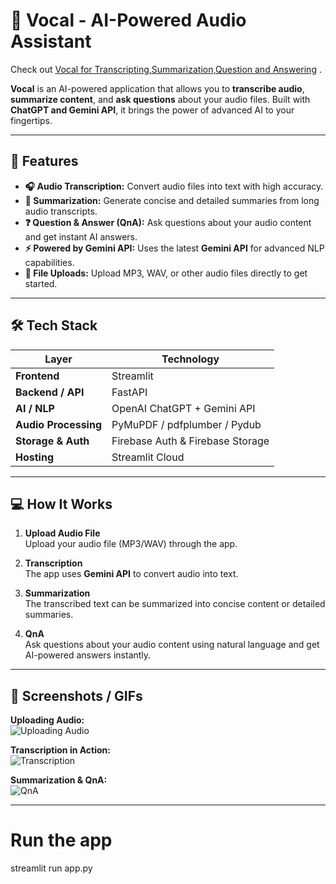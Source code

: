 # 🎤 Vocal - AI-Powered Audio Assistant

Check out [Vocal for Transcripting,Summarization,Question and Answering](https://www.google.com) .

**Vocal** is an AI-powered application that allows you to **transcribe audio**, **summarize content**, and **ask questions** about your audio files. Built with **ChatGPT and Gemini API**, it brings the power of advanced AI to your fingertips.  

---

## 🚀 Features

- **🎧 Audio Transcription:** Convert audio files into text with high accuracy.  
- **📝 Summarization:** Generate concise and detailed summaries from long audio transcripts.  
- **❓ Question & Answer (QnA):** Ask questions about your audio content and get instant AI answers.  
- **⚡ Powered by Gemini API:** Uses the latest **Gemini API** for advanced NLP capabilities.  
- **📂 File Uploads:** Upload MP3, WAV, or other audio files directly to get started.  

---

## 🛠 Tech Stack

| Layer                  | Technology |
|------------------------|------------|
| **Frontend**           | Streamlit |
| **Backend / API**      | FastAPI |
| **AI / NLP**           | OpenAI ChatGPT + Gemini API |
| **Audio Processing**   | PyMuPDF / pdfplumber / Pydub |
| **Storage & Auth**     | Firebase Auth & Firebase Storage |
| **Hosting**            | Streamlit Cloud |

---

## 💻 How It Works

1. **Upload Audio File**  
   Upload your audio file (MP3/WAV) through the app.  

2. **Transcription**  
   The app uses **Gemini API** to convert audio into text.  

3. **Summarization**  
   The transcribed text can be summarized into concise content or detailed summaries.  

4. **QnA**  
   Ask questions about your audio content using natural language and get AI-powered answers instantly.  

---

## 📸 Screenshots / GIFs

**Uploading Audio:**  
![Uploading Audio](https://media.giphy.com/media/l4EoX4uJ6Fq2O3j1K/giphy.gif)  

**Transcription in Action:**  
![Transcription](https://media.giphy.com/media/xT0xeJpnrWC4XWblEk/giphy.gif)  

**Summarization & QnA:**  
![QnA](https://media.giphy.com/media/3o7qDEq2bMbcbPRQ2c/giphy.gif)  

---
# Run the app
streamlit run app.py
